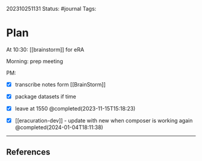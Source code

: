 202310251131
Status: #journal
Tags: 

# Plan
At 10:30: [[brainstorm]] for eRA

Morning: prep meeting

PM: 
- [x] transcribe notes  form [[BrainStorm]]
- [x] package datasets if time 
- [x] leave at 1550 @completed(2023-11-15T15:18:23)
- [x] [[eracuration-dev]] - update with new when composer is working again @completed(2024-01-04T18:11:38)


---
## References
